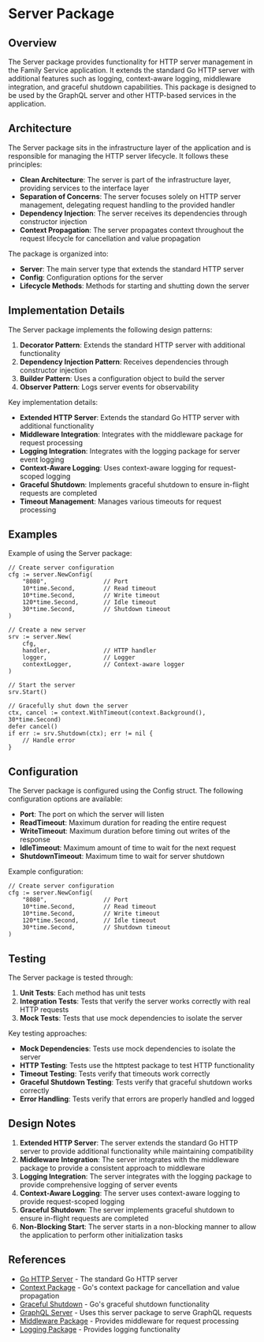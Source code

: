 # Server Package

## Overview

The Server package provides functionality for HTTP server management in the Family Service application. It extends the standard Go HTTP server with additional features such as logging, context-aware logging, middleware integration, and graceful shutdown capabilities. This package is designed to be used by the GraphQL server and other HTTP-based services in the application.

## Architecture

The Server package sits in the infrastructure layer of the application and is responsible for managing the HTTP server lifecycle. It follows these principles:

- **Clean Architecture**: The server is part of the infrastructure layer, providing services to the interface layer
- **Separation of Concerns**: The server focuses solely on HTTP server management, delegating request handling to the provided handler
- **Dependency Injection**: The server receives its dependencies through constructor injection
- **Context Propagation**: The server propagates context throughout the request lifecycle for cancellation and value propagation

The package is organized into:

- **Server**: The main server type that extends the standard HTTP server
- **Config**: Configuration options for the server
- **Lifecycle Methods**: Methods for starting and shutting down the server

## Implementation Details

The Server package implements the following design patterns:

1. **Decorator Pattern**: Extends the standard HTTP server with additional functionality
2. **Dependency Injection Pattern**: Receives dependencies through constructor injection
3. **Builder Pattern**: Uses a configuration object to build the server
4. **Observer Pattern**: Logs server events for observability

Key implementation details:

- **Extended HTTP Server**: Extends the standard Go HTTP server with additional functionality
- **Middleware Integration**: Integrates with the middleware package for request processing
- **Logging Integration**: Integrates with the logging package for server event logging
- **Context-Aware Logging**: Uses context-aware logging for request-scoped logging
- **Graceful Shutdown**: Implements graceful shutdown to ensure in-flight requests are completed
- **Timeout Management**: Manages various timeouts for request processing

## Examples

Example of using the Server package:

```
// Create server configuration
cfg := server.NewConfig(
    "8080",                // Port
    10*time.Second,        // Read timeout
    10*time.Second,        // Write timeout
    120*time.Second,       // Idle timeout
    30*time.Second,        // Shutdown timeout
)

// Create a new server
srv := server.New(
    cfg,
    handler,               // HTTP handler
    logger,                // Logger
    contextLogger,         // Context-aware logger
)

// Start the server
srv.Start()

// Gracefully shut down the server
ctx, cancel := context.WithTimeout(context.Background(), 30*time.Second)
defer cancel()
if err := srv.Shutdown(ctx); err != nil {
    // Handle error
}
```

## Configuration

The Server package is configured using the Config struct. The following configuration options are available:

- **Port**: The port on which the server will listen
- **ReadTimeout**: Maximum duration for reading the entire request
- **WriteTimeout**: Maximum duration before timing out writes of the response
- **IdleTimeout**: Maximum amount of time to wait for the next request
- **ShutdownTimeout**: Maximum time to wait for server shutdown

Example configuration:

```
// Create server configuration
cfg := server.NewConfig(
    "8080",                // Port
    10*time.Second,        // Read timeout
    10*time.Second,        // Write timeout
    120*time.Second,       // Idle timeout
    30*time.Second,        // Shutdown timeout
)
```

## Testing

The Server package is tested through:

1. **Unit Tests**: Each method has unit tests
2. **Integration Tests**: Tests that verify the server works correctly with real HTTP requests
3. **Mock Tests**: Tests that use mock dependencies to isolate the server

Key testing approaches:

- **Mock Dependencies**: Tests use mock dependencies to isolate the server
- **HTTP Testing**: Tests use the httptest package to test HTTP functionality
- **Timeout Testing**: Tests verify that timeouts work correctly
- **Graceful Shutdown Testing**: Tests verify that graceful shutdown works correctly
- **Error Handling**: Tests verify that errors are properly handled and logged

## Design Notes

1. **Extended HTTP Server**: The server extends the standard Go HTTP server to provide additional functionality while maintaining compatibility
2. **Middleware Integration**: The server integrates with the middleware package to provide a consistent approach to middleware
3. **Logging Integration**: The server integrates with the logging package to provide comprehensive logging of server events
4. **Context-Aware Logging**: The server uses context-aware logging to provide request-scoped logging
5. **Graceful Shutdown**: The server implements graceful shutdown to ensure in-flight requests are completed
6. **Non-Blocking Start**: The server starts in a non-blocking manner to allow the application to perform other initialization tasks

## References

- [Go HTTP Server](https://golang.org/pkg/net/http/#Server) - The standard Go HTTP server
- [Context Package](https://golang.org/pkg/context/) - Go's context package for cancellation and value propagation
- [Graceful Shutdown](https://golang.org/pkg/net/http/#Server.Shutdown) - Go's graceful shutdown functionality
- [GraphQL Server](../../cmd/server/graphql/README.md) - Uses this server package to serve GraphQL requests
- [Middleware Package](../../infrastructure/adapters/middleware/README.md) - Provides middleware for request processing
- [Logging Package](../../infrastructure/adapters/loggingwrapper/README.md) - Provides logging functionality